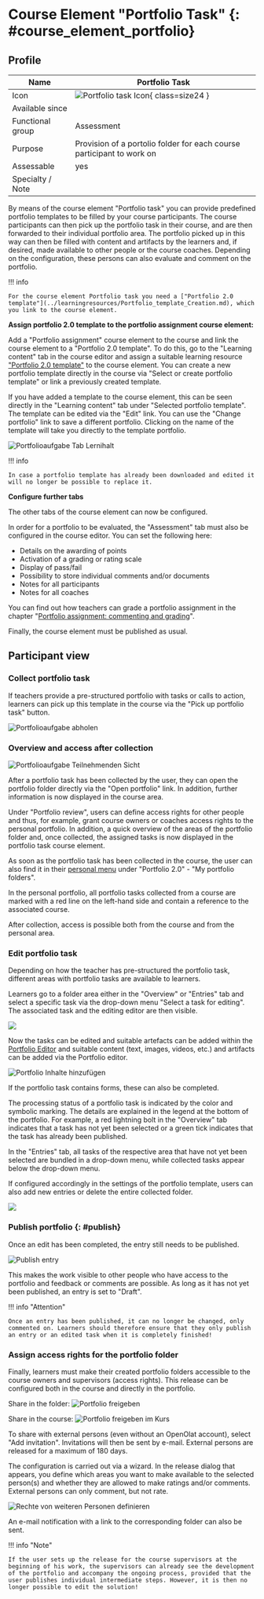 # Course Element "Portfolio Task" {: #course_element_portfolio}


## Profile

Name | Portfolio Task
---------|----------
Icon | ![Portfolio task Icon](assets/portfolio_434343_64.png){ class=size24 }
Available since | 
Functional group | Assessment
Purpose | Provision of a portolio folder for each course participant to work on
Assessable | yes
Specialty / Note |


By means of the course element "Portfolio task" you can provide predefined portfolio templates to be filled by your course participants. The course participants can then pick up the portfolio task in their course, and are then forwarded to their individual portfolio area. The portfolio picked up in this way can then be filled with content and artifacts by the learners and, if desired, made available to other people or the course coaches. Depending on the configuration, these persons can also evaluate and comment on the portfolio.

 !!! info

    For the course element Portfolio task you need a ["Portfolio 2.0 template"](../learningresources/Portfolio_template_Creation.md), which you link to the course element. 

**Assign portfolio 2.0 template to the portfolio assignment course element:**

Add a "Portfolio assignment" course element to the course and link the course element to a "Portfolio 2.0 template". To do this, go to the "Learning content" tab in the course editor and assign a suitable learning resource ["Portfolio 2.0 template"](../learningresources/Portfolio_template_Creation.md) to the course element. You can create a new portfolio template directly in the course via "Select or create portfolio template" or link a previously created template. 

If you have added a template to the course element, this can be seen directly in the "Learning content" tab under "Selected portfolio template". The template can be edited via the "Edit" link. You can use the "Change portfolio" link to save a different portfolio. Clicking on the name of the template will take you directly to the template portfolio. 

![Portfolioaufgabe Tab Lernihalt](assets/Portfolioaufgabe_Lerninhalt.png)

!!! info

    In case a portfolio template has already been downloaded and edited it will no longer be possible to replace it.

**Configure further tabs**

The other tabs of the course element can now be configured.

In order for a portfolio to be evaluated, the "Assessment" tab must also be configured in the course editor. You can set the following here: 

* Details on the awarding of points
* Activation of a grading or rating scale
* Display of pass/fail
* Possibility to store individual comments and/or documents
* Notes for all participants
* Notes for all coaches

You can find out how teachers can grade a portfolio assignment in the chapter "[Portfolio assignment: commenting and grading](../learningresources/Portfolio_assignment_Grading.md)".

Finally, the course element must be published as usual.


## Participant view

### Collect portfolio task

If teachers provide a pre-structured portfolio with tasks or calls to action, learners can pick up this template in the course via the "Pick up portfolio task" button.

![Portfolioaufgabe abholen](assets/Portfolioaufgabe_abholen_19.png)  

### Overview and access after collection

![Portfolioaufgabe Teilnehmenden Sicht](assets/Portfolio_TN_19.png)

After a portfolio task has been collected by the user, they can open the portfolio folder directly via the "Open portfolio" link. In addition, further information is now displayed in the course area.

Under "Portfolio review", users can define access rights for other people and thus, for example, grant course owners or coaches access rights to the personal portfolio. In addition, a quick overview of the areas of the portfolio folder and, once collected, the assigned tasks is now displayed in the portfolio task course element. 

As soon as the portfolio task has been collected in the course, the user can also find it in their [personal menu](../personal_menu/Personal_Tools.md) under "Portfolio 2.0" - "My portfolio folders".

In the personal portfolio, all portfolio tasks collected from a course are marked with a red line on the left-hand side and contain a reference to the associated course. 

After collection, access is possible both from the course and from the personal area. 
  
### Edit portfolio task  

Depending on how the teacher has pre-structured the portfolio task, different areas with portfolio tasks are available to learners.  

Learners go to a folder area either in the "Overview" or "Entries" tab and select a specific task via the drop-down menu "Select a task for editing". The associated task and the editing editor are then visible.

![](assets/3e_portfolio.png)

Now the tasks can be edited and suitable artefacts can be added within the [Portfolio Editor](../area_modules/The_portfolio_editor_17_1.md) and suitable content (text, images, videos, etc.) and artifacts can be added via the Portfolio editor.

![Portfolio Inhalte hinzufügen](assets/Portfolio_Inhalt_hinzufuegen.png)

If the portfolio task contains forms, these can also be completed.

The processing status of a portfolio task is indicated by the color and symbolic marking. The details are explained in the legend at the bottom of the portfolio. For example, a red lightning bolt in the "Overview" tab indicates that a task has not yet been selected or a green tick indicates that the task has already been published.

In the "Entries" tab, all tasks of the respective area that have not yet been selected are bundled in a drop-down menu, while collected tasks appear below the drop-down menu.

If configured accordingly in the settings of the portfolio template, users can also add new entries or delete the entire collected folder.

![](assets/5_Portfolio.png)


### Publish portfolio {: #publish}
  
Once an edit has been completed, the entry still needs to be published. 
  
![Publish entry](assets/Eintrag_publizieren_en.png)

This makes the work visible to other people who have access to the portfolio and feedback or comments are possible. As long as it has not yet been published, an entry is set to "Draft".

!!! info "Attention"

    Once an entry has been published, it can no longer be changed, only commented on. Learners should therefore ensure that they only publish an entry or an edited task when it is completely finished!

### Assign access rights for the portfolio folder
  
Finally, learners must make their created portfolio folders accessible to the course owners and supervisors (access rights). This release can be configured both in the course and directly in the portfolio.

Share in the folder:
![Portfolio freigeben](assets/Portfoliomappe_freigeben.png)

Share in the course: 
![Portfolio freigeben im Kurs](assets/Portfolio_Zugangsrecht.jpg)

To share with external persons (even without an OpenOlat account), select "Add invitation". Invitations will then be sent by e-mail. External persons are released for a maximum of 180 days.

The configuration is carried out via a wizard. In the release dialog that appears, you define which areas you want to make available to the selected person(s) and whether they are allowed to make ratings and/or comments. External persons can only comment, but not rate.

![Rechte von weiteren Personen definieren](assets/pf_aufgabeabholen_auswahl_DE.png)

An e-mail notification with a link to the corresponding folder can also be sent.


!!! info  "Note"

    If the user sets up the release for the course supervisors at the beginning of his work, the supervisors can already see the development of the portfolio and accompany the ongoing process, provided that the user publishes individual intermediate steps. However, it is then no longer possible to edit the solution!
